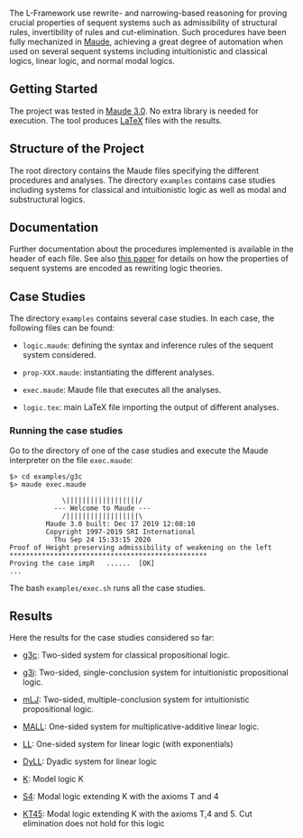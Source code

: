 
The L-Framework use rewrite- and narrowing-based reasoning for proving crucial
properties of sequent systems such as admissibility of structural rules,
invertibility of rules and cut-elimination. Such procedures have been fully
mechanized in
[Maude](http://maude.cs.illinois.edu/w/index.php/The_Maude_System), achieving a
great degree of automation when used on several sequent systems including
intuitionistic and classical logics, linear logic, and normal modal logics. 

## Getting Started

The project was tested in [Maude
3.0](http://maude.cs.illinois.edu/w/index.php/Maude_download_and_installation).
No extra library is needed for execution. The tool produces
[LaTeX](https://en.wikipedia.org/wiki/LaTeX) files with the results. 

## Structure of the Project

The root directory contains the Maude files specifying the different procedures
and analyses. The directory `examples` contains case studies including systems
for classical and intuitionistic logic as well as modal and
substructural logics. 


## Documentation

Further documentation about the procedures implemented is available in the
header of each file.  See also [this
paper](https://link.springer.com/chapter/10.1007/978-3-319-99840-4_7) for
details on how the properties of sequent systems are encoded as rewriting logic
theories. 

## Case Studies

The directory `examples` contains several case studies. In each case, the
following files can be found:

- `logic.maude`: defining the syntax and inference rules of the sequent system
  considered.

- `prop-XXX.maude`: instantiating the different analyses. 

- `exec.maude`: Maude file that executes all the analyses. 

- `logic.tex`: main LaTeX file importing the output of different analyses. 

### Running the case studies

Go to the directory of one of the case studies and execute the Maude
interpreter on the file `exec.maude`:

```
$> cd examples/g3c
$> maude exec.maude

		     \||||||||||||||||||/
		   --- Welcome to Maude ---
		     /||||||||||||||||||\
	     Maude 3.0 built: Dec 17 2019 12:08:10
	     Copyright 1997-2019 SRI International
		   Thu Sep 24 15:33:15 2020
Proof of Height preserving admissibility of weakening on the left
*************************************************
Proving the case impR	......	[OK]
...
```

The bash `examples/exec.sh` runs all the case studies. 

## Results

Here the results for the case studies considered so far:

- [g3c](g3c.pdf): Two-sided system for classical propositional logic.

- [g3i](g3i.pdf): Two-sided, single-conclusion system for intuitionistic propositional
  logic.

- [mLJ](mLJ.pdf): Two-sided, multiple-conclusion system for intuitionistic
  propositional logic.

- [MALL](MALL.pdf): One-sided system for multiplicative-additive linear logic.

- [LL](LL.pdf): One-sided system for linear logic (with exponentials)

- [DyLL](DyLL.pdf): Dyadic system for linear logic

- [K](K.pdf): Model logic K

- [S4](S4.pdf): Modal logic extending K with the axioms T and 4

- [KT45](KT45.pdf): Modal logic extending K with the axioms T,4 and 5. Cut
  elimination does not hold for this logic

